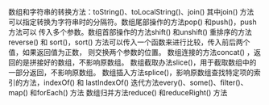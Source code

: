 数组和字符串的转换方法：toString()、toLocalString()、join() 其中join() 方法
可以指定转换为字符串时的分隔符。数组尾部操作的方法pop() 和push()，push 方法可以
传入多个参数。数组首部操作的方法shift() 和unshift() 重排序的方法reverse() 和
sort()，sort() 方法可以传入一个函数来进行比较，传入前后两个值，如果返回值为正数，
则交换两个参数的位置。
数组连接的方法concat() ，返回的是拼接好的数组，不影响原数组。
数组截取办法slice()，用于截取数组中的一部分返回，不影响原数组。
数组插入方法splice()，影响原数组查找特定项的索引的方法，indexOf() 和
lastIndexOf() 迭代方法every()、some()、filter()、map() 和forEach() 方法
数组归并方法reduce() 和reduceRight() 方法